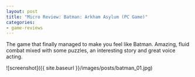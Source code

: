 ```yaml
---
layout: post
title: "Micro Review: Batman: Arkham Asylum (PC Game)"
categories:
- game-reviews
---
```



The game that finally managed to make you feel like Batman. Amazing, fluid combat mixed with some puzzles, an interesting story and great voice acting.


![screenshot]({{ site.baseurl }}/images/posts/batman_01.jpg)


